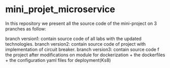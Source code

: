 # mini_projet_microservice

In this repository we present all the source code of the mini-project on 3 pranches as follow:

branch version1: contain source code of all labs with the updated technologies. 
branch version2: contain source code of project with implementation of circuit breaker.
branch version3: contain source code f the project after modifications on module for dockerization + the dockerfiles + the configuration yaml files for deployment(Ks8)
